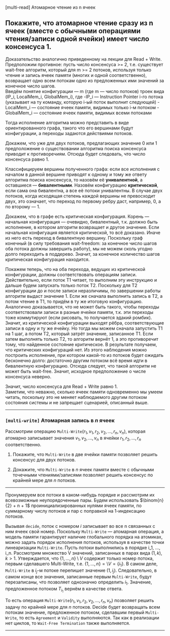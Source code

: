 [multi-read] Атомарное чтение из n ячеек

Покажите, что атомарное чтение сразу из n ячеек (вместе с обычными операциями чтения/записи одной ячейки) имеет число консенсуса 1.
---

Доказательство аналогично приведенному на лекции для Read + Write.  
Предположим противное: пусть число консенсуса >= 2, т.е. существует wait-free алгоритм, который для m >= 2 потоков, используя только чтение и запись ячеек памяти (многих и одной соответственно), возвращает одно всем потокам одно из предложенных ими значений за конечное число шагов.   
Введём понятие конфигурации — m (где m — число потоков) троек вида (IP_i, LocalMem_i, GlobalMem_i), где
  -IP_i — Instruction Pointer i-го потока (указывает на ту команду, которую i-ый поток выполнит следующей)
  -LocalMem_i — состояние ячеек памяти, видимых только i-м потоком
  -GlobalMem_i — состояние ячеек памяти, видимых всеми потоками

Тогда исполнение алгоритма можно представить в виде ориентированного графа, такого что его вершинами будут конфигурации, а переходы задаются действиями потоков.  

Докажем, что уже для двух потоков, предлагающих значение 0 или 1 предположение о существовании алгоритма поиска консенсуса приводит к противоречиям. Отсюда будет следовать, что число консенсуса равно 1.   

Классифицируем вершины полученного графа: если все исполнения с началом в данной вершине приводят к одному и тому же ответу алгоритма поиска консенсуса, то назовём её **унивалентной**, а оставшиеся — **бивалентными**. Назовём конфигурацию **критической**, если сама она бивалентна, а все её потоки унивалентны. В случае двух потоков, когда исходящая степень каждой вершины не превосходит двух, это означает, что переход по первому ребру даст, например, 0, а по второму — 1.  

Докажем, что в графе есть критическая конфигурация. Корень — начальная конфигурация — очевидно, бивалентный, т.к. должно быть исполнение, в котором алгоритм возвращает и другое значение. Если начальная конфигуация является критической, то всё доказано. Иначе из него есть переход в бивалентную вершину. Поскольку граф конечный (в силу требования wait-freedom: за конечное число шагов оба потока должны завершить работу), мы не можем сколь угодно долго переходить в поддерево. Значит, за конечное количество шагов критическая конфигурация находится.  

Покажем теперь, что на оба перехода, ведущих из критической конфигурации, должны соответствовать операциям записи. Действительно, если поток T1 читает, то выполним эту инструкцию и дальше будем запускать только поток Т2. Поскольку для Т2 конфигурации до и после записи неразличимы, по завершении работы алгоритм выдаст значение 1. Если же сначала выполнить запись в Т2, а потом чтение в Т1, то придём в ту же итоговую конфигурацию. Аналогично доказывается, что не может быть такого, чтобы переходы соответствовали записи в разные ячейки памяти, т.к. эти переходы тоже коммутируют (если рисовать, то получается эдакий ромбик). Значит, из критической конфигурации выходят рёбра, соответствующие записи в одну и ту же ячейку. Но тогда мы можем сначала запустить Т1 на 1 шаг, а потом Т2, который затрёт значение, записанное Т1. Если затем выполнять только Т2, то алгоритм вернёт 1, а это противоречит тому, что найденное состояние критическое. В результате получаем, что критических конфигураций нет. Из этого наблюдения можно построить исполнение, при котором какой-то из потоков будет ожидать бесконечно долго: достаточно другим потоком всё время идти в бивалентную конфигурацию. Отсюда следует, что такой алгоритм не может быть wait-free. Значит, исходное предположение о числе консенсуса неверно.  

Значит, число консенсуса для Read + Write равно 1.  
Заметим, что неважно, сколько ячеек памяти одновременно мы умеем читать, поскольку это не меняет наблюдаемого другим потоком состояния системы и не запрещает сценарией, описанный выше.


-----------------------------------------------------------------------------------------------

### `[multi-write]` Атомарная запись в $`n`$ ячеек

Рассмотрим операцию `Multi-Write`$`(r_1, v_1, r_2, v_2, ..., r_n, v_n)`$, которая атомарно записывает значения $`v_1, v_2, ..., v_n`$ в ячейки $`r_1, r_2, ..., r_n`$ соответственно. 

1. Покажите, что `Multi-Write` в две ячейки памяти позволяет решить консенсус для двух потоков.

2. Докажите, что `Multi-Write` в $`n`$ ячеек памяти вместе с обычными точечными чтениями/записями позволяет решить консенсус по крайней мере для $`n`$ потоков.

---

Пронумеруем все потоки в каком-нибудь порядке и рассмотрим их всевозможные неупорядоченные пары. Будем использовать $`\binom{n}{2} + n + 1`$ проинициализированных нулями ячеек памяти, по суммарному числу потоков и пар с поправкой на 1-индексацию потоков. 

Вызывая `decide`, поток с номером $`i`$ записывает во все n связанных с ним ячеек свой номер. Поскольку `Multi-Write` — атомарная операция, а модель памяти гарантирует наличие глобального порядка на атомиках, можно задать порядок исполнения потоков, используя в качестве точки линеаризации `Multi-Write`. Пусть потоки выполнились в порядке i_1, ..., i_n. Рассмотрим множество V значений, записанных в парах вида $`(1, k), k > 1`$. Утверждается, что $`\{1, ..., n\} \setminus V`$ содержит только номер потока, первым сделавшего Multi-Write, т.е. $`\{1, ..., n\} = \setminus V = \{ i_1 \}`$. В самом деле, `Multi-Write` в $`i_j`$-м потоке перепишет значение $`(1, i_j)`$. Следовательно, в самом конце все значения, записанные первым `Multi-Write`, будут перезаписаны, что позволяет однозначно определить $`i_1`$. Значение, предложенное потоком $`T_{i_1}`$ вернём в качестве ответа.

То есть операция `Multi-Write`$`(r_1, v_1, r_2, v_2, ..., r_n, v_n)`$ позволяет решить задачу по крайней мере для $`n`$ потоков.
Decide будет возвращать всем потокам значение, предложенное потоком, сделавшим первый `Multi-Write`, то есть `Agreement` и `Validity` выполняются.
Так как в реализации нет циклов, то `Wait-Free Termination` также выполняется.

------------------------------------------------------------


